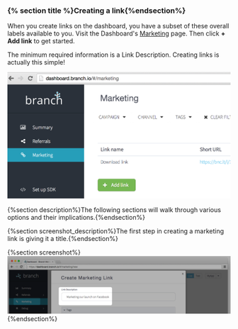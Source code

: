 
### {% section title %}Creating a link{%endsection%}

When you create links on the dashboard, you have a subset of these overall labels available to you. Visit the Dashboard's [Marketing](https://dashboard.branch.io/#/marketing) page. Then click **+ Add link** to get started.

The minimum required information is a Link Description. Creating links is actually this simple!

![Marketing Screen](/img/ingredients/dashboard_links/add.png)

{%section description%}The following sections will walk through various options and their implications.{%endsection%}

{%section screenshot_description%}The first step in creating a marketing link is giving it a title.{%endsection%}

{%section screenshot%}![Description](/img/ingredients/dashboard_links/add_2.png){%endsection%}